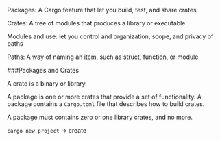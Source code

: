 Packages: A Cargo feature that let you build, test, and share crates

Crates: A tree of modules that produces a library or executable

Modules and use: let you control and organization, scope, and privacy of paths

Paths: A way of naming an item, such as struct, function, or module

###Packages and Crates

A crate is a binary or library.

A package is one or more crates that provide a set of functionality. A package contains
a `Cargo.toml` file that describes how to build crates.

A package must contains zero or one library crates, and no more.


`cargo new project` -> create